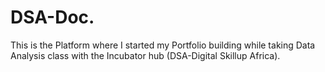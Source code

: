 # DSA-Doc.
This is the Platform where I started my Portfolio building while taking Data Analysis class with the Incubator hub (DSA-Digital Skillup Africa).
